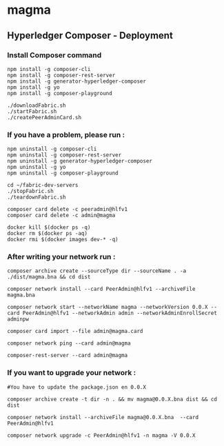 # magma

## Hyperledger Composer - Deployment

### Install Composer command

```shell
npm install -g composer-cli
npm install -g composer-rest-server
npm install -g generator-hyperledger-composer
npm install -g yo
npm install -g composer-playground
```
```shell
./downloadFabric.sh
./startFabric.sh
./createPeerAdminCard.sh
```

### If you have a problem, please run :

```shell
npm uninstall -g composer-cli
npm uninstall -g composer-rest-server
npm uninstall -g generator-hyperledger-composer
npm uninstall -g yo
npm uninstall -g composer-playground
```
```shell
cd ~/fabric-dev-servers
./stopFabric.sh
./teardownFabric.sh
```
```shell
composer card delete -c peeradmin@hlfv1
composer card delete -c admin@magma
```
```shell
docker kill $(docker ps -q)
docker rm $(docker ps -aq)
docker rmi $(docker images dev-* -q)
```

### After writing your network run :

```shell
composer archive create --sourceType dir --sourceName . -a ./dist/magma.bna && cd dist

composer network install --card PeerAdmin@hlfv1 --archiveFile magma.bna

composer network start --networkName magma --networkVersion 0.0.X --card PeerAdmin@hlfv1 --networkAdmin admin --networkAdminEnrollSecret adminpw

composer card import --file admin@magma.card

composer network ping --card admin@magma

composer-rest-server --card admin@magma
```

### If you want to upgrade your network :

```shell
#You have to update the package.json en 0.0.X

composer archive create -t dir -n . && mv magma@0.0.X.bna dist && cd dist

composer network install --archiveFile magma@0.0.X.bna  --card PeerAdmin@hlfv1

composer network upgrade -c PeerAdmin@hlfv1 -n magma -V 0.0.X
```
